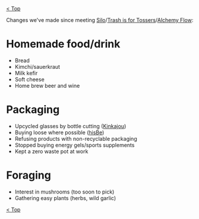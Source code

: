 [< Top](readme.md)

Changes we've made since meeting [Silo](http://www.silobrighton.com/)/[Trash is for
Tossers](http://www.trashisfortossers.com/)/[Alchemy
Flow](https://www.facebook.com/AlchemyandFlow/):

# Homemade food/drink
- Bread
- Kimchi/sauerkraut
- Milk kefir
- Soft cheese
- Home brew beer and wine

# Packaging
- Upcycled glasses by bottle cutting ([Kinkajou](http://www.bottlecutting.com/))
- Buying loose where possible ([hisBe](http://hisbe.co.uk/))
- Refusing products with non-recyclable packaging
- Stopped buying energy gels/sports supplements
- Kept a zero waste pot at work

# Foraging
- Interest in mushrooms (too soon to pick)
- Gathering easy plants (herbs, wild garlic)

[< Top](readme.md)

